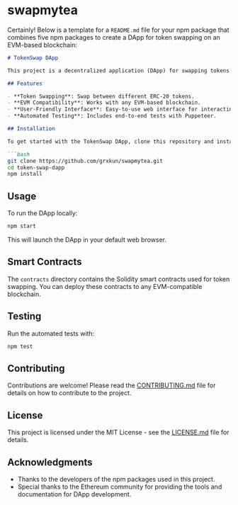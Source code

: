 # swapmytea
Certainly! Below is a template for a `README.md` file for your npm package that combines five npm packages to create a DApp for token swapping on an EVM-based blockchain:

```markdown
# TokenSwap DApp

This project is a decentralized application (DApp) for swapping tokens on EVM-compatible blockchains. It integrates five npm packages to provide a seamless token swapping experience.

## Features

- **Token Swapping**: Swap between different ERC-20 tokens.
- **EVM Compatibility**: Works with any EVM-based blockchain.
- **User-Friendly Interface**: Easy-to-use web interface for interacting with the blockchain.
- **Automated Testing**: Includes end-to-end tests with Puppeteer.

## Installation

To get started with the TokenSwap DApp, clone this repository and install the dependencies:

```bash
git clone https://github.com/grxkun/swapmytea.git
cd token-swap-dapp
npm install
```

## Usage

To run the DApp locally:

```bash
npm start
```

This will launch the DApp in your default web browser.

## Smart Contracts

The `contracts` directory contains the Solidity smart contracts used for token swapping. You can deploy these contracts to any EVM-compatible blockchain.

## Testing

Run the automated tests with:

```bash
npm test
```

## Contributing

Contributions are welcome! Please read the [CONTRIBUTING.md](CONTRIBUTING.md) file for details on how to contribute to the project.

## License

This project is licensed under the MIT License - see the [LICENSE.md](LICENSE.md) file for details.

## Acknowledgments

- Thanks to the developers of the npm packages used in this project.
- Special thanks to the Ethereum community for providing the tools and documentation for DApp development.

```

